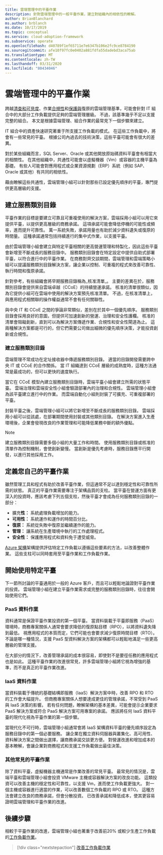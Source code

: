 ```yaml
---
title: 雲端管理中的平臺作業
description: 針對雲端管理中的一般平臺作業，建立對組織內的相依性的瞭解。
author: BrianBlanchard
ms.author: brblanch
ms.date: 10/17/2019
ms.topic: conceptual
ms.service: cloud-adoption-framework
ms.subservice: operate
ms.openlocfilehash: d40789f1ef65711e7e6347b106e2fc9ce8784190
ms.sourcegitcommit: afe10f97fc0e0402a881fdfa55dadebd3aca75ab
ms.translationtype: MT
ms.contentlocale: zh-TW
ms.lasthandoff: 03/31/2020
ms.locfileid: "80434046"
---
```

# <a name="platform-operations-in-cloud-management"></a>雲端管理中的平臺作業

跨越[清查和可見度](./inventory.md)、作業[合規性](./operational-compliance.md)和[保護與](./protect.md)復原的雲端管理基準，可能會針對 IT 組合中的大部分工作負載提供足夠的雲端管理層級。 不過，該基準幾乎不足以支援完整的組合。 本文是根據雲端管理、組合作業的最常見下一個步驟來建立。

IT 組合中的資產快速研究著重于所支援工作負載的模式。 在這些工作負載中，將會有一些常見的平臺。 根據公司內過去的技術決策，這些平臺可能會有很大的差異。

對於某些組織而言，SQL Server、Oracle 或其他開放原始碼資料平臺會有相當大的相關性。 在其他組織中，共通性可能會以虛擬機器（Vm）或容器的主機平臺為基礎。 有些人可能會對應用程式或企業資源規劃（ERP）系統（例如 SAP、Oracle 或其他）有共同的相依性。

藉由瞭解這些共通性，雲端管理小組可以針對那些已設定優先順序的平臺，專門提供更高層級的支援。

## <a name="establish-a-service-catalog"></a>建立服務類別目錄

平臺作業的目標是要建立可靠且可重複使用的解決方案，雲端採用小組可以用它來提供平臺，以提供更高層級的商務承諾。 這項承諾可能會降低停機的可能性或頻率，進而提升可靠性。 萬一系統失敗，承諾用量也有助於減少資料遺失或復原的時間量。 這種承諾通常包括持續進行的集中式作業，以支援平臺。

由於雲端管理小組會建立與特定平臺相關的更高營運管理和特製化，因此這些平臺會新增至不斷成長的服務目錄中。 服務類別目錄會在特定設定中提供自助式部署平臺，以符合進行中的平臺作業。 在商務對齊交談期間，雲端管理和雲端策略小組可以提議服務類別目錄解決方案，讓企業以控制、可重複的程式來改善可靠性、執行時間和復原承諾。

針對參考，有些組織會將早期服務目錄稱為_核准清單_。 主要的差異在於，服務類別目錄會提供來自雲端卓越（CCoE）的持續營運承諾。 核准的清單很類似，因為它提供小組可在雲端中使用的解決方案預先核准清單。 不過，在核准清單上，與應用程式相關聯的操作權益通常不會有任何關聯性。

與中央 IT 和 CCoE 之間的爭論非常類似，差別在於其中一個優先順序。 服務類別目錄會採用良好的意圖，但提供可加速創新的營運、治理和安全性護欄。 核准的清單會阻礙創新，直到可以為解決方案傳遞作業、合規性和安全性閘道為止。 這兩種解決方案都是可行的，但它們需要公司做出細微的優先順序決策，才能投資創新或合規性。

### <a name="build-the-service-catalog"></a>建立服務類別目錄

雲端管理不常成功在定址接收器中傳遞服務類別目錄。 適當的目錄開發需要跨中央 IT 或 CCoE 的合作關係。 當 IT 組織達到 CCoE 層級的成熟度時，這種方法通常是最成功的，但可以更快的速度執行。

當它在 CCoE 模型內建立服務類別目錄時，雲端平臺小組會建立所需的狀態平臺。 雲端治理和雲端安全性小組會驗證部署內的治理和合規性。 雲端管理小組會為該平臺建立進行中的作業。 而雲端自動化小組則封裝了可擴充、可重複部署的平臺。

封裝平臺之後，雲端管理小組可以將它新增至不斷成長的服務類別目錄。 雲端採用小組可以從該處，在部署期間使用封裝或其他類別目錄。 在解決方案進入生產環境後，企業會發現改良的作業管理和可能降低業務中斷的額外優點。

> [!NOTE]
> 建立服務類別目錄需要多個小組的大量工作和時間。 使用服務類別目錄或核准的清單作為控制機制，會使創新變慢。 當創新是優先考慮時，服務目錄應平行開發，以進行其他採用工作。

## <a name="define-your-own-platform-operations"></a>定義您自己的平臺作業

雖然管理工具和程式有助於改善平臺作業，但這通常不足以達到穩定性和可靠性所需的狀態。 真正的平臺作業需要專注于架構品質的支柱。 當平臺在營運方面有更深入的投資時，應該考慮下列五個支柱，然後平臺才會成為任何服務類別目錄的一部分：

- 擴充**性：** 系統處理負載增加的能力。
- **可用性：** 系統運作和運作的時間百分比。
- **復原：** 系統從失敗中復原並繼續運作的能力。
- **管理：** 讓系統在生產環境中執行的工作處理程式。
- **安全性：** 保護應用程式和資料免于遭受威脅。

[Azure 架構](https://docs.microsoft.com/azure/architecture/guide/pillars)架構提供評估特定工作負載以遵循這些要素的方法，以改善整體作業。 這些支柱可以同時套用至平臺作業和工作負載作業。

## <a name="get-started-with-specific-platforms"></a>開始使用特定平臺

下一節所討論的平臺通用於一般的 Azure 客戶，而且可以輕鬆地論證對平臺作業的投資。 雲端管理小組在建立平臺作業需求或完整的服務類別目錄時，往往會開始使用它們。

### <a name="paas-data-operations"></a>PaaS 資料作業

資料通常是保證平臺作業投資的第一個平臺。 當資料裝載于平臺即服務（PaaS）環境時，商務專案關係人通常會要求降低的復原點目標（RPO），以將資料遺失降到最低。 視應用程式的本質而定，它們可能也會要求減少復原時間目標（RTO）。 不論是哪一種情況，支援 PaaS 型資料解決方案的架構都可以輕鬆地滿足一些更高層級的管理支援。

在大部分的情況下，改善管理承諾的成本很容易，即使對不是要徑任務的應用程式也是如此。 這種平臺作業的改進很常見，許多雲端管理小組將它視為增強的基準，而不是真正的平臺作業改進。

### <a name="iaas-data-operations"></a>IaaS 資料作業

當資料裝載于傳統的基礎結構即服務（IaaS）解決方案中時，改善 RPO 和 RTO 的工作會大幅提升。 但商務專案關係人想要達成更佳的管理承諾，不常受到 PaaS 與 IaaS 決策的影響。 若有任何問題，瞭解架構的基本差異，可能會提示企業要求 PaaS 解決方案或符合 PaaS 解決方案可用專案的承諾。 應該將任何 IaaS 資料平臺的現代化視為平臺作業的第一個步驟。

當現代化不可行時，雲端管理小組通常會將 IaaS 架構資料平臺的優先順序設定為服務目錄中的第一個必要服務。 讓企業在獨立資料伺服器與叢集化、高可用性、資料解決方案之間做出選擇，讓商務承諾交談更方便。 對營運改進和增加成本的基本瞭解，會讓企業對商務程式和支援工作負載做出最佳決策。

### <a name="other-common-platform-operations"></a>其他常見的平臺作業

除了資料平臺，虛擬機器主機通常是作業改善的常見平臺。 最常見的情況是，雲端平臺和雲端管理小組會投資 VMware 主機或容器解決方案的改良功能。 這類投資可以改善主機的穩定性和可靠性，以支援 Vm，進而使工作負載更強大。 對一個主機或容器進行適當的作業，可以改善數個工作負載的 RPO 或 RTO。 這種方法會建立改良的商務承諾，但會分散投資。 已改善承諾和降低成本，使其更容易證明雲端管理和平臺作業的改進。

## <a name="next-steps"></a>後續步驟

相較于平臺作業的改進，雲端管理小組也著重于改善前20% 或較少生產工作負載的[工作負載作業](./workload.md)。

> [!div class="nextstepaction"]
> [改善工作負載作業](./workload.md)
